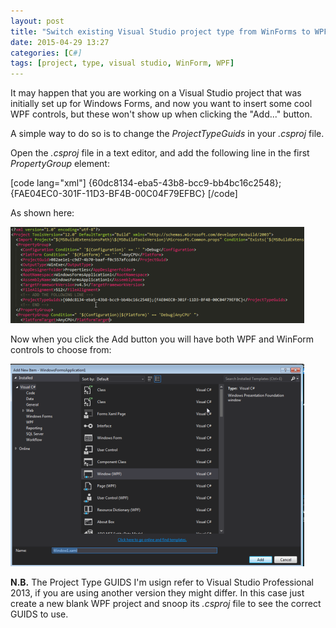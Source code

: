 ```yaml
---
layout: post
title: "Switch existing Visual Studio project type from WinForms to WPF"
date: 2015-04-29 13:27
categories: [C#]
tags: [project, type, visual studio, WinForm, WPF]
---
```

It may happen that you are working on a Visual Studio project that was initially set up for Windows Forms, and now you want to insert some cool WPF controls, but these won't show up when clicking the "Add..." button.

A simple way to do so is to change the *ProjectTypeGuids* in your *.csproj* file.

Open the *.csproj* file in a text editor, and add the following line in the first *PropertyGroup* element:

[code lang="xml"]
<ProjectTypeGuids>{60dc8134-eba5-43b8-bcc9-bb4bc16c2548};{FAE04EC0-301F-11D3-BF4B-00C04F79EFBC}</ProjectTypeGuids>
[/code]

As shown here:

[![csproj](/assets/2015/04/csproj-470x154.png)](/assets/2015/04/csproj.png)

Now when you click the Add button you will have both WPF and WinForm controls to choose from:

[![add](/assets/2015/04/add-470x324.png)](/assets/2015/04/add.png)

**N.B.**
The Project Type GUIDS I'm usign refer to Visual Studio Professional 2013, if you are using another version they might differ. In this case just create a new blank WPF project and snoop its *.csproj* file to see the correct GUIDS to use.
